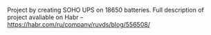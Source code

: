 Project by creating SOHO UPS on 18650 batteries.
Full description of project avaliable on Habr – https://habr.com/ru/company/ruvds/blog/556508/
